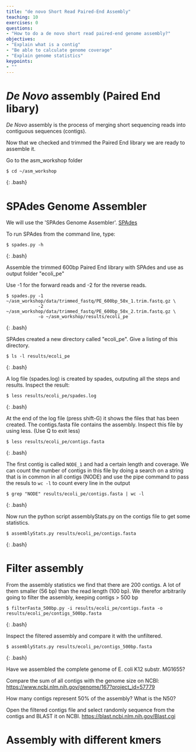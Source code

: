 ```yaml
---
title: "de novo Short Read Paired-End Assembly"
teaching: 10
exercises: 0
questions:
- "How to do a de novo short read paired-end genome assembly?"
objectives:
- "Explain what is a contig"
- "Be able to calculate genome coverage"
- "Explain genome statistics"
keypoints:
- ""
---
```


# *De Novo* assembly (Paired End libary)

*De Novo* assembly is the process of merging short sequencing reads into contiguous sequences (contigs).

Now that we checked and trimmed the Paired End library we are ready to assemble it.

Go to the asm_workshop folder

~~~
$ cd ~/asm_workshop
~~~
{: .bash}

# SPAdes Genome Assembler

We will use the 'SPAdes Genome Assembler'. [SPAdes](https://cab.spbu.ru/software/spades/)

To run SPAdes from the command line, type:

~~~
$ spades.py -h
~~~
{: .bash}

Assemble the trimmed 600bp Paired End library with SPAdes and use as output folder "ecoli_pe"

Use -1 for the forward reads and -2 for the reverse reads.

~~~
$ spades.py -1 ~/asm_workshop/data/trimmed_fastq/PE_600bp_50x_1.trim.fastq.gz \
            -2 ~/asm_workshop/data/trimmed_fastq/PE_600bp_50x_2.trim.fastq.gz \
            -o ~/asm_workshop/results/ecoli_pe
~~~
{: .bash}

SPAdes created a new directory called "ecoli_pe". Give a listing of this directory.

~~~
$ ls -l results/ecoli_pe
~~~
{: .bash}

A log file (spades.log) is created by spades, outputing all the steps and results. Inspect the result:

~~~
$ less results/ecoli_pe/spades.log
~~~
{: .bash}

At the end of the log file (press shift-G) it shows the files that has been created. The contigs.fasta file contains the assembly. Inspect this file by using less. (Use Q to exit less)

~~~
$ less results/ecoli_pe/contigs.fasta
~~~
{: .bash}

The first contig is called `NODE_1` and had a certain length and coverage. We can count the number of contigs in this file by doing a search on a string that is in common in all contigs (NODE) and use the pipe command to pass the resuls to `wc -l` to count every line in the output

~~~
$ grep "NODE" results/ecoli_pe/contigs.fasta | wc -l
~~~
{: .bash}

Now run the python script assemblyStats.py on the contigs file to get some statistics.

~~~
$ assemblyStats.py results/ecoli_pe/contigs.fasta
~~~
{: .bash}

# Filter assembly

From the assembly statistics we find that there are 200 contigs. A lot of them smaller (56 bp) than the read length (100 bp). We therefor arbitrarily going to filter the assembly, keeping contigs > 500 bp

~~~
$ filterFasta_500bp.py -i results/ecoli_pe/contigs.fasta -o results/ecoli_pe/contigs_500bp.fasta
~~~
{: .bash}

Inspect the filtered assembly and compare it with the unfiltered.

~~~
$ assemblyStats.py results/ecoli_pe/contigs_500bp.fasta
~~~
{: .bash}

Have we assembled the complete genome of E. coli K12 substr. MG1655?

Compare the sum of all contigs with the genome size on NCBI: https://www.ncbi.nlm.nih.gov/genome/167?project_id=57779

How many contigs represent 50% of the assembly? What is the N50?

Open the filtered contigs file and select randomly sequence from the contigs and BLAST it on NCBI. https://blast.ncbi.nlm.nih.gov/Blast.cgi

# Assembly with different kmers
